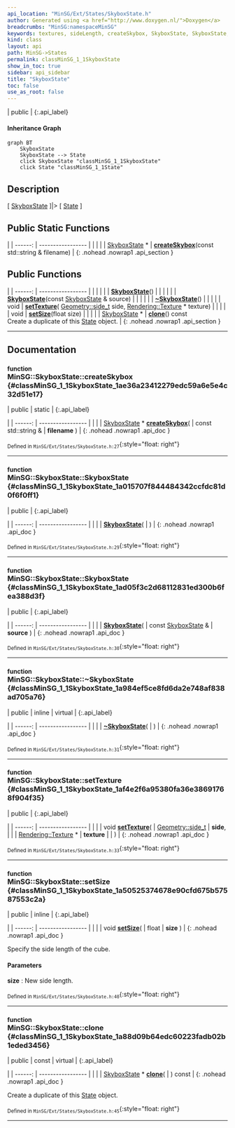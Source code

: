 ```yaml
---
api_location: "MinSG/Ext/States/SkyboxState.h"
author: Generated using <a href="http://www.doxygen.nl/">Doxygen</a>
breadcrumbs: "MinSG:namespaceMinSG"
keywords: textures, sideLength, createSkybox, SkyboxState, SkyboxState, ~SkyboxState, setTexture, setSize, clone, doEnableState
kind: class
layout: api
path: MinSG->States
permalink: classMinSG_1_1SkyboxState
show_in_toc: true
sidebar: api_sidebar
title: "SkyboxState"
toc: false
use_as_root: false
---
```


| public |
{:.api_label}

#### Inheritance Graph

```mermaid
graph BT
	SkyboxState
	SkyboxState --> State
	click SkyboxState "classMinSG_1_1SkyboxState"
	click State "classMinSG_1_1State"
```

## Description



[ [SkyboxState](classMinSG_1_1SkyboxState) ]|> [ [State](classMinSG_1_1State) ]



## Public Static Functions

|
| ------: | ----------------- |
|  | |
| [SkyboxState](classMinSG_1_1SkyboxState) * | **[createSkybox](#classMinSG_1_1SkyboxState_1ae36a23412279edc59a6e5e4c32d51e17)**(const std::string & filename) |
{: .nohead .nowrap1 .api_section }


## Public Functions

|
| ------: | ----------------- |
|  | |
|  | **[SkyboxState](#classMinSG_1_1SkyboxState_1a015707f844484342ccfdc81d0f6f0ff1)**() |
|  | |
|  | **[SkyboxState](#classMinSG_1_1SkyboxState_1ad05f3c2d68112831ed300b6fea388d3f)**(const [SkyboxState](classMinSG_1_1SkyboxState) & source) |
|  | |
|  | **[~SkyboxState](#classMinSG_1_1SkyboxState_1a984ef5ce8fd6da2e748af838ad705a76)**() |
|  | |
| void | **[setTexture](#classMinSG_1_1SkyboxState_1af4e2f6a95380fa36e38691768f904f35)**( [Geometry::side_t](namespaceGeometry#namespaceGeometry_1a32afb72609fcf5b2626087b7b1c8a717)  side,  [Rendering::Texture](classRendering_1_1Texture) * texture) |
|  | |
| void | **[setSize](#classMinSG_1_1SkyboxState_1a50525374678e90cfd675b57587553c2a)**(float size) |
|  | |
| [SkyboxState](classMinSG_1_1SkyboxState) * | **[clone](#classMinSG_1_1SkyboxState_1a88d09b64edc60223fadb02b1eded3456)**() const <br/> Create a duplicate of this [State](classMinSG_1_1State) object. |
{: .nohead .nowrap1 .api_section }


-------------------------------------------------------------------

## Documentation

### <small>function</small><br/> MinSG::SkyboxState::createSkybox {#classMinSG_1_1SkyboxState_1ae36a23412279edc59a6e5e4c32d51e17}

| public | static |
{:.api_label}

|
| ------: | ----------------- |
|  |
| [SkyboxState](classMinSG_1_1SkyboxState) * **[createSkybox](#classMinSG_1_1SkyboxState_1ae36a23412279edc59a6e5e4c32d51e17)**( | const std::string & | **filename** ) |
{: .nohead .nowrap1 .api_doc }





<sub>Defined in `MinSG/Ext/States/SkyboxState.h:27`</sub>{:style="float: right"}

-------------------------------------------------------------------

### <small>function</small><br/> MinSG::SkyboxState::SkyboxState {#classMinSG_1_1SkyboxState_1a015707f844484342ccfdc81d0f6f0ff1}

| public |
{:.api_label}

|
| ------: | ----------------- |
|  |
|  **[SkyboxState](#classMinSG_1_1SkyboxState_1a015707f844484342ccfdc81d0f6f0ff1)**( |  ) |
{: .nohead .nowrap1 .api_doc }





<sub>Defined in `MinSG/Ext/States/SkyboxState.h:29`</sub>{:style="float: right"}

-------------------------------------------------------------------

### <small>function</small><br/> MinSG::SkyboxState::SkyboxState {#classMinSG_1_1SkyboxState_1ad05f3c2d68112831ed300b6fea388d3f}

| public |
{:.api_label}

|
| ------: | ----------------- |
|  |
|  **[SkyboxState](#classMinSG_1_1SkyboxState_1ad05f3c2d68112831ed300b6fea388d3f)**( | const [SkyboxState](classMinSG_1_1SkyboxState) & | **source** ) |
{: .nohead .nowrap1 .api_doc }





<sub>Defined in `MinSG/Ext/States/SkyboxState.h:30`</sub>{:style="float: right"}

-------------------------------------------------------------------

### <small>function</small><br/> MinSG::SkyboxState::~SkyboxState {#classMinSG_1_1SkyboxState_1a984ef5ce8fd6da2e748af838ad705a76}

| public | inline | virtual |
{:.api_label}

|
| ------: | ----------------- |
|  |
|  **[~SkyboxState](#classMinSG_1_1SkyboxState_1a984ef5ce8fd6da2e748af838ad705a76)**( |  ) |
{: .nohead .nowrap1 .api_doc }





<sub>Defined in `MinSG/Ext/States/SkyboxState.h:31`</sub>{:style="float: right"}

-------------------------------------------------------------------

### <small>function</small><br/> MinSG::SkyboxState::setTexture {#classMinSG_1_1SkyboxState_1af4e2f6a95380fa36e38691768f904f35}

| public |
{:.api_label}

|
| ------: | ----------------- |
|  |
| void **[setTexture](#classMinSG_1_1SkyboxState_1af4e2f6a95380fa36e38691768f904f35)**( |  [Geometry::side_t](namespaceGeometry#namespaceGeometry_1a32afb72609fcf5b2626087b7b1c8a717)  | **side**, |
| |  [Rendering::Texture](classRendering_1_1Texture) * | **texture** |
|   ) |
{: .nohead .nowrap1 .api_doc }





<sub>Defined in `MinSG/Ext/States/SkyboxState.h:33`</sub>{:style="float: right"}

-------------------------------------------------------------------

### <small>function</small><br/> MinSG::SkyboxState::setSize {#classMinSG_1_1SkyboxState_1a50525374678e90cfd675b57587553c2a}

| public | inline |
{:.api_label}

|
| ------: | ----------------- |
|  |
| void **[setSize](#classMinSG_1_1SkyboxState_1a50525374678e90cfd675b57587553c2a)**( | float | **size** ) |
{: .nohead .nowrap1 .api_doc }



Specify the side length of the cube.


#### Parameters
**size**
:  New side length.







<sub>Defined in `MinSG/Ext/States/SkyboxState.h:40`</sub>{:style="float: right"}

-------------------------------------------------------------------

### <small>function</small><br/> MinSG::SkyboxState::clone {#classMinSG_1_1SkyboxState_1a88d09b64edc60223fadb02b1eded3456}

| public | const | virtual |
{:.api_label}

|
| ------: | ----------------- |
|  |
| [SkyboxState](classMinSG_1_1SkyboxState) * **[clone](#classMinSG_1_1SkyboxState_1a88d09b64edc60223fadb02b1eded3456)**( |  ) const |
{: .nohead .nowrap1 .api_doc }

Create a duplicate of this [State](classMinSG_1_1State) object.





<sub>Defined in `MinSG/Ext/States/SkyboxState.h:45`</sub>{:style="float: right"}

-------------------------------------------------------------------

